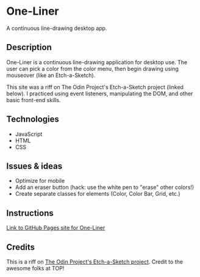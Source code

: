 # One-Liner
A continuous line-drawing desktop app.

## Description
One-Liner is a continuous line-drawing application for desktop use. The user can pick a color from the color menu, then begin drawing using mouseover (like an Etch-a-Sketch).

This site was a riff on The Odin Project's Etch-a-Sketch project (linked below). I practiced using event listeners, manipulating the DOM, and other basic front-end skills.

## Technologies
* JavaScript
* HTML
* CSS

## Issues & ideas
* Optimize for mobile
* Add an eraser button (hack: use the white pen to "erase" other colors!)
* Create separate classes for elements (Color, Color Bar, Grid, etc.) 

## Instructions
[Link to GitHub Pages site for One-Liner](https://csecrepublic.github.io/one-liner/)

## Credits
This is a riff on [The Odin Project's Etch-a-Sketch project](https://www.theodinproject.com/paths/foundations/courses/foundations/lessons/etch-a-sketch-project). Credit to the awesome folks at TOP!

